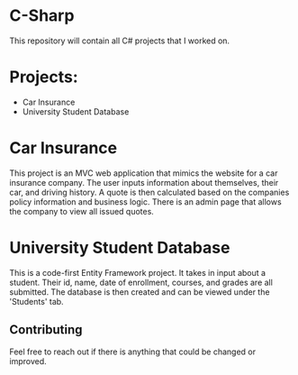 # C-Sharp

This repository will contain all C# projects that I worked on.

# Projects:
- Car Insurance
- University Student Database

# Car Insurance
This project is an MVC web application that mimics the website for a car insurance company. The user inputs information about themselves, their car, and driving history. A quote is then calculated based on the companies policy information and business logic. There is an admin page that allows the company to view all issued quotes. 

# University Student Database
This is a code-first Entity Framework project. It takes in input about a student. Their id, name, date of enrollment, courses, and grades are all submitted. The database is then created and can be viewed under the 'Students' tab. 

## Contributing

Feel free to reach out if there is anything that could be changed or improved.
